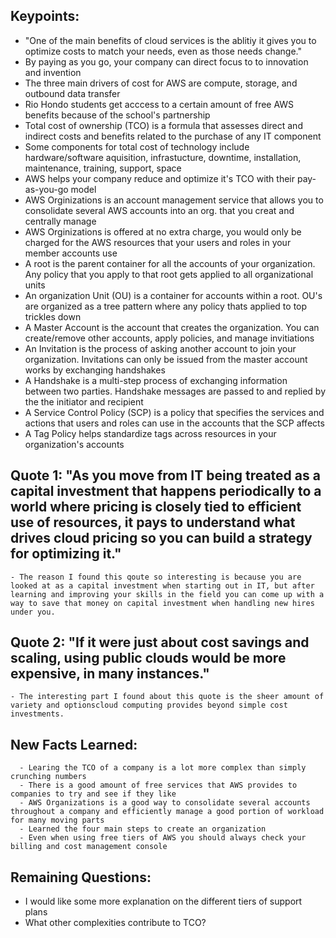 ## Keypoints: 
  - "One of the main benefits of cloud services is the ablitiy it gives you to optimize costs to match your needs, even as those needs change."
  - By paying as you go, your company can direct focus to to innovation and invention
  - The three main drivers of cost for AWS are compute, storage, and outbound data transfer
  - Rio Hondo students get acccess to a certain amount of free AWS benefits because of the school's partnership
  - Total cost of ownership (TCO) is a formula that assesses direct and indirect costs and benefits related to the purchase of any IT component
  - Some components for total cost of technology include hardware/software aquisition, infrastucture, downtime, installation, maintenance, training, support, space
  - AWS helps your company reduce and optimize it's TCO with their pay-as-you-go model
  - AWS Orginizations is an account management service that allows you to consolidate several AWS accounts into an org. that you creat and centrally manage
  - AWS Orginizations is offered at no extra charge, you would only be charged for the AWS resources that your users and roles in your member accounts use
  - A root is the parent container for all the accounts of your organization. Any policy that you apply to that root gets applied to all organizational units 
  - An organization Unit (OU) is a container for accounts within a root. OU's are organized as a tree pattern where any policy thats applied to top trickles down
  - A Master Account is the account that creates the organization. You can create/remove other accounts, apply policies, and manage invitiations
  - An Invitation is the process of asking another account to join your organization. Invitations can only be issued from the master account works by exchanging handshakes 
  - A Handshake is a multi-step process of exchanging information between two parties. Handshake messages are passed to and replied by the the initiator and recipient
  - A Service Control Policy (SCP) is a policy that specifies the services and actions that users and roles can use in the accounts that the SCP affects
  - A Tag Policy helps standardize tags across resources in your organization's accounts
  
  
  ## Quote 1: "As you move from IT being treated as a capital investment that happens periodically to a world where pricing is closely tied to efficient use of resources, it pays to understand what drives cloud pricing so you can build a strategy for optimizing it."
    - The reason I found this qoute so interesting is because you are looked at as a capital investment when starting out in IT, but after learning and improving your skills in the field you can come up with a way to save that money on capital investment when handling new hires under you.
    
    
   ## Quote 2: "If it were just about cost savings and scaling, using public clouds would be more expensive, in many instances."
    - The interesting part I found about this quote is the sheer amount of variety and optionscloud computing provides beyond simple cost investments.
    
    
## New Facts Learned:
      - Learing the TCO of a company is a lot more complex than simply crunching numbers
      - There is a good amount of free services that AWS provides to companies to try and see if they like
      - AWS Organizations is a good way to consolidate several accounts throughout a company and efficiently manage a good portion of workload for many moving parts
      - Learned the four main steps to create an organization
      - Even when using free tiers of AWS you should always check your billing and cost management console
      
      
## Remaining Questions:
  - I would like some more explanation on the different tiers of support plans
  - What other complexities contribute to TCO?
